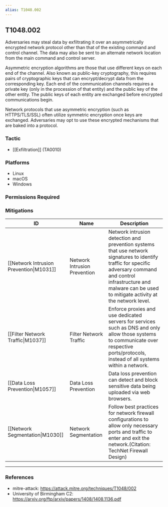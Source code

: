 ```yaml
---
alias: T1048.002
---
```


## T1048.002

Adversaries may steal data by exfiltrating it over an asymmetrically encrypted network protocol other than that of the existing command and control channel. The data may also be sent to an alternate network location from the main command and control server. 

Asymmetric encryption algorithms are those that use different keys on each end of the channel. Also known as public-key cryptography, this requires pairs of cryptographic keys that can encrypt/decrypt data from the corresponding key. Each end of the communication channels requires a private key (only in the procession of that entity) and the public key of the other entity. The public keys of each entity are exchanged before encrypted communications begin. 

Network protocols that use asymmetric encryption (such as HTTPS/TLS/SSL) often utilize symmetric encryption once keys are exchanged. Adversaries may opt to use these encrypted mechanisms that are baked into a protocol. 


### Tactic
- [[Exfiltration]] (TA0010)

### Platforms
- Linux
- macOS
- Windows

### Permissions Required

### Mitigations

| ID | Name | Description |
| --- | --- | --- |
| [[Network Intrusion Prevention\|M1031]] | Network Intrusion Prevention | Network intrusion detection and prevention systems that use network signatures to identify traffic for specific adversary command and control infrastructure and malware can be used to mitigate activity at the network level.  |
| [[Filter Network Traffic\|M1037]] | Filter Network Traffic | Enforce proxies and use dedicated servers for services such as DNS and only allow those systems to communicate over respective ports/protocols, instead of all systems within a network.  |
| [[Data Loss Prevention\|M1057]] | Data Loss Prevention | Data loss prevention can detect and block sensitive data being uploaded via web browsers. |
| [[Network Segmentation\|M1030]] | Network Segmentation | Follow best practices for network firewall configurations to allow only necessary ports and traffic to enter and exit the network.(Citation: TechNet Firewall Design) |


---
### References

- mitre-attack: https://attack.mitre.org/techniques/T1048/002
- University of Birmingham C2: https://arxiv.org/ftp/arxiv/papers/1408/1408.1136.pdf
